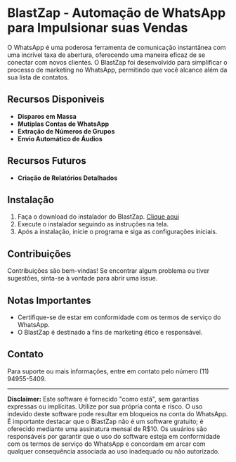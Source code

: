 # BlastZap - Automação de WhatsApp para Impulsionar suas Vendas
O WhatsApp é uma poderosa ferramenta de comunicação instantânea com uma incrível taxa de abertura, oferecendo uma maneira eficaz de se conectar com novos clientes. O BlastZap foi desenvolvido para simplificar o processo de marketing no WhatsApp, permitindo que você alcance além da sua lista de contatos.

## Recursos Disponiveis

- **Disparos em Massa** 
- **Mutiplas Contas de WhatsApp**
- **Extração de Números de Grupos** 
- **Envio Automático de Áudios**
  
## Recursos Futuros

- **Criação de Relatórios Detalhados**

## Instalação

1. Faça o download do instalador do BlastZap. [Clique aqui](https://github.com/kisscompany/blastzap_installer/releases/download/1.0.0/BlastZap.1.0.0.-.Instalador.exe)
2. Execute o instalador seguindo as instruções na tela.
3. Após a instalação, inicie o programa e siga as configurações iniciais.

## Contribuições

Contribuições são bem-vindas! Se encontrar algum problema ou tiver sugestões, sinta-se à vontade para abrir uma issue.

## Notas Importantes

- Certifique-se de estar em conformidade com os termos de serviço do WhatsApp.
- O BlastZap é destinado a fins de marketing ético e responsável.

## Contato

Para suporte ou mais informações, entre em contato pelo número (11) 94955-5409.

---

**Disclaimer:** Este software é fornecido "como está", sem garantias expressas ou implícitas. Utilize por sua própria conta e risco. O uso indevido deste software pode resultar em bloqueios na conta do WhatsApp. É importante destacar que o BlastZap não é um software gratuito; é oferecido mediante uma assinatura mensal de R$10. Os usuários são responsáveis por garantir que o uso do software esteja em conformidade com os termos de serviço do WhatsApp e concordam em arcar com qualquer consequência associada ao uso inadequado ou não autorizado.
